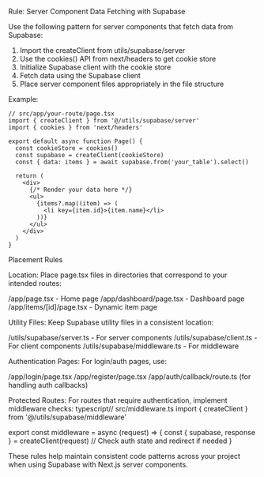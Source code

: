 Rule: Server Component Data Fetching with Supabase

Use the following pattern for server components that fetch data from Supabase:

1. Import the createClient from utils/supabase/server
2. Use the cookies() API from next/headers to get cookie store
3. Initialize Supabase client with the cookie store
4. Fetch data using the Supabase client
5. Place server component files appropriately in the file structure

Example:
```tsx
// src/app/your-route/page.tsx
import { createClient } from '@/utils/supabase/server'
import { cookies } from 'next/headers'

export default async function Page() {
  const cookieStore = cookies()
  const supabase = createClient(cookieStore)
  const { data: items } = await supabase.from('your_table').select()
  
  return (
    <div>
      {/* Render your data here */}
      <ul>
        {items?.map((item) => (
          <li key={item.id}>{item.name}</li>
        ))}
      </ul>
    </div>
  )
}
```

Placement Rules

Location: Place page.tsx files in directories that correspond to your intended routes:

/app/page.tsx - Home page
/app/dashboard/page.tsx - Dashboard page
/app/items/[id]/page.tsx - Dynamic item page


Utility Files: Keep Supabase utility files in a consistent location:

/utils/supabase/server.ts - For server components
/utils/supabase/client.ts - For client components
/utils/supabase/middleware.ts - For middleware


Authentication Pages: For login/auth pages, use:

/app/login/page.tsx
/app/register/page.tsx
/app/auth/callback/route.ts (for handling auth callbacks)


Protected Routes: For routes that require authentication, implement middleware checks:
typescript// src/middleware.ts
import { createClient } from '@/utils/supabase/middleware'

export const middleware = async (request) => {
  const { supabase, response } = createClient(request)
  // Check auth state and redirect if needed
}


These rules help maintain consistent code patterns across your project when using Supabase with Next.js server components.